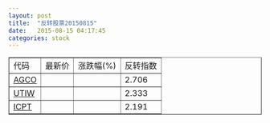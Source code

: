 ```yaml
---
layout: post
title:  "反转股票20150815"
date:   2015-08-15 04:17:45
categories: stock
---
```


<script type="text/javascript">
var stockList = []
stockList.push('gb_agco');
stockList.push('gb_utiw');
stockList.push('gb_icpt');
</script>

<table border="1">
 <tr>
 <td>代码</td>
  <td>最新价</td>
  <td>涨跌幅(%)</td>
 <td>反转指数</td>
</tr>
  <tr id="agco"><td><a href="http://stock.finance.sina.com.cn/usstock/quotes/AGCO.html" target="_blank">AGCO</a></td><td></td><td></td><td>2.706</td></tr>
  <tr id="utiw"><td><a href="http://stock.finance.sina.com.cn/usstock/quotes/UTIW.html" target="_blank">UTIW</a></td><td></td><td></td><td>2.333</td></tr>
  <tr id="icpt"><td><a href="http://stock.finance.sina.com.cn/usstock/quotes/ICPT.html" target="_blank">ICPT</a></td><td></td><td></td><td>2.191</td></tr>
</table>
